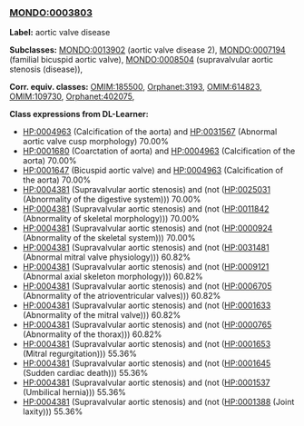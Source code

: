 
### [MONDO:0003803](http://purl.obolibrary.org/obo/MONDO_0003803)
**Label:** aortic valve disease

**Subclasses:** [MONDO:0013902](http://purl.obolibrary.org/obo/MONDO_0013902) (aortic valve disease 2), [MONDO:0007194](http://purl.obolibrary.org/obo/MONDO_0007194) (familial bicuspid aortic valve), [MONDO:0008504](http://purl.obolibrary.org/obo/MONDO_0008504) (supravalvular aortic stenosis (disease)), 

**Corr. equiv. classes:** [OMIM:185500](http://purl.obolibrary.org/obo/OMIM_185500), [Orphanet:3193](http://www.orpha.net/ORDO/Orphanet_3193), [OMIM:614823](http://purl.obolibrary.org/obo/OMIM_614823), [OMIM:109730](http://purl.obolibrary.org/obo/OMIM_109730), [Orphanet:402075](http://www.orpha.net/ORDO/Orphanet_402075), 

**Class expressions from DL-Learner:**

- [HP:0004963](http://purl.obolibrary.org/obo/HP_0004963) (Calcification of the aorta) and [HP:0031567](http://purl.obolibrary.org/obo/HP_0031567) (Abnormal aortic valve cusp morphology) 70.00%
- [HP:0001680](http://purl.obolibrary.org/obo/HP_0001680) (Coarctation of aorta) and [HP:0004963](http://purl.obolibrary.org/obo/HP_0004963) (Calcification of the aorta) 70.00%
- [HP:0001647](http://purl.obolibrary.org/obo/HP_0001647) (Bicuspid aortic valve) and [HP:0004963](http://purl.obolibrary.org/obo/HP_0004963) (Calcification of the aorta) 70.00%
- [HP:0004381](http://purl.obolibrary.org/obo/HP_0004381) (Supravalvular aortic stenosis) and (not ([HP:0025031](http://purl.obolibrary.org/obo/HP_0025031) (Abnormality of the digestive system))) 70.00%
- [HP:0004381](http://purl.obolibrary.org/obo/HP_0004381) (Supravalvular aortic stenosis) and (not ([HP:0011842](http://purl.obolibrary.org/obo/HP_0011842) (Abnormality of skeletal morphology))) 70.00%
- [HP:0004381](http://purl.obolibrary.org/obo/HP_0004381) (Supravalvular aortic stenosis) and (not ([HP:0000924](http://purl.obolibrary.org/obo/HP_0000924) (Abnormality of the skeletal system))) 70.00%
- [HP:0004381](http://purl.obolibrary.org/obo/HP_0004381) (Supravalvular aortic stenosis) and (not ([HP:0031481](http://purl.obolibrary.org/obo/HP_0031481) (Abnormal mitral valve physiology))) 60.82%
- [HP:0004381](http://purl.obolibrary.org/obo/HP_0004381) (Supravalvular aortic stenosis) and (not ([HP:0009121](http://purl.obolibrary.org/obo/HP_0009121) (Abnormal axial skeleton morphology))) 60.82%
- [HP:0004381](http://purl.obolibrary.org/obo/HP_0004381) (Supravalvular aortic stenosis) and (not ([HP:0006705](http://purl.obolibrary.org/obo/HP_0006705) (Abnormality of the atrioventricular valves))) 60.82%
- [HP:0004381](http://purl.obolibrary.org/obo/HP_0004381) (Supravalvular aortic stenosis) and (not ([HP:0001633](http://purl.obolibrary.org/obo/HP_0001633) (Abnormality of the mitral valve))) 60.82%
- [HP:0004381](http://purl.obolibrary.org/obo/HP_0004381) (Supravalvular aortic stenosis) and (not ([HP:0000765](http://purl.obolibrary.org/obo/HP_0000765) (Abnormality of the thorax))) 60.82%
- [HP:0004381](http://purl.obolibrary.org/obo/HP_0004381) (Supravalvular aortic stenosis) and (not ([HP:0001653](http://purl.obolibrary.org/obo/HP_0001653) (Mitral regurgitation))) 55.36%
- [HP:0004381](http://purl.obolibrary.org/obo/HP_0004381) (Supravalvular aortic stenosis) and (not ([HP:0001645](http://purl.obolibrary.org/obo/HP_0001645) (Sudden cardiac death))) 55.36%
- [HP:0004381](http://purl.obolibrary.org/obo/HP_0004381) (Supravalvular aortic stenosis) and (not ([HP:0001537](http://purl.obolibrary.org/obo/HP_0001537) (Umbilical hernia))) 55.36%
- [HP:0004381](http://purl.obolibrary.org/obo/HP_0004381) (Supravalvular aortic stenosis) and (not ([HP:0001388](http://purl.obolibrary.org/obo/HP_0001388) (Joint laxity))) 55.36%


